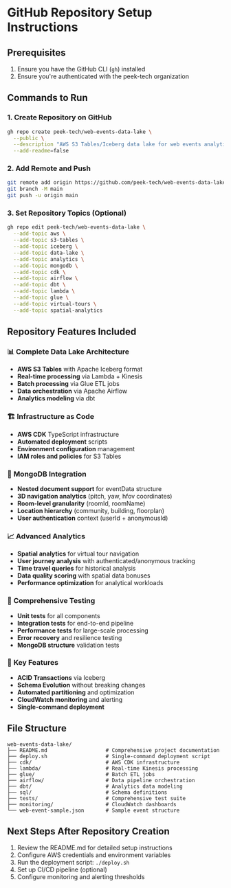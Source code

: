 # GitHub Repository Setup Instructions

## Prerequisites
1. Ensure you have the GitHub CLI (`gh`) installed
2. Ensure you're authenticated with the peek-tech organization

## Commands to Run

### 1. Create Repository on GitHub
```bash
gh repo create peek-tech/web-events-data-lake \
  --public \
  --description "AWS S3 Tables/Iceberg data lake for web events analytics with MongoDB integration and spatial 3D navigation support" \
  --add-readme=false
```

### 2. Add Remote and Push
```bash
git remote add origin https://github.com/peek-tech/web-events-data-lake.git
git branch -M main
git push -u origin main
```

### 3. Set Repository Topics (Optional)
```bash
gh repo edit peek-tech/web-events-data-lake \
  --add-topic aws \
  --add-topic s3-tables \
  --add-topic iceberg \
  --add-topic data-lake \
  --add-topic analytics \
  --add-topic mongodb \
  --add-topic cdk \
  --add-topic airflow \
  --add-topic dbt \
  --add-topic lambda \
  --add-topic glue \
  --add-topic virtual-tours \
  --add-topic spatial-analytics
```

## Repository Features Included

### 📊 **Complete Data Lake Architecture**
- **AWS S3 Tables** with Apache Iceberg format
- **Real-time processing** via Lambda + Kinesis
- **Batch processing** via Glue ETL jobs
- **Data orchestration** via Apache Airflow
- **Analytics modeling** via dbt

### 🏗️ **Infrastructure as Code**
- **AWS CDK** TypeScript infrastructure
- **Automated deployment** scripts
- **Environment configuration** management
- **IAM roles and policies** for S3 Tables

### 🧭 **MongoDB Integration**
- **Nested document support** for eventData structure
- **3D navigation analytics** (pitch, yaw, hfov coordinates)
- **Room-level granularity** (roomId, roomName)
- **Location hierarchy** (community, building, floorplan)
- **User authentication** context (userId + anonymousId)

### 📈 **Advanced Analytics**
- **Spatial analytics** for virtual tour navigation
- **User journey analysis** with authenticated/anonymous tracking
- **Time travel queries** for historical analysis
- **Data quality scoring** with spatial data bonuses
- **Performance optimization** for analytical workloads

### 🧪 **Comprehensive Testing**
- **Unit tests** for all components
- **Integration tests** for end-to-end pipeline
- **Performance tests** for large-scale processing
- **Error recovery** and resilience testing
- **MongoDB structure** validation tests

### 🚀 **Key Features**
- **ACID Transactions** via Iceberg
- **Schema Evolution** without breaking changes
- **Automated partitioning** and optimization
- **CloudWatch monitoring** and alerting
- **Single-command deployment**

## File Structure
```
web-events-data-lake/
├── README.md                   # Comprehensive project documentation
├── deploy.sh                   # Single-command deployment script
├── cdk/                        # AWS CDK infrastructure
├── lambda/                     # Real-time Kinesis processing
├── glue/                       # Batch ETL jobs
├── airflow/                    # Data pipeline orchestration
├── dbt/                        # Analytics data modeling
├── sql/                        # Schema definitions
├── tests/                      # Comprehensive test suite
├── monitoring/                 # CloudWatch dashboards
└── web-event-sample.json       # Sample event structure
```

## Next Steps After Repository Creation
1. Review the README.md for detailed setup instructions
2. Configure AWS credentials and environment variables
3. Run the deployment script: `./deploy.sh`
4. Set up CI/CD pipeline (optional)
5. Configure monitoring and alerting thresholds